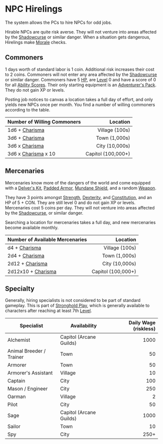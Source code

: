 # NPC Hirelings

The system allows the PCs to hire NPCs for odd jobs.

Hirable NPCs are quite risk averse. They will not venture into areas affected by the [Shadowcurse](../../Game%20Procedures/Hazards/Shadowcurse.md) or similar danger. When a situation gets dangerous, Hirelings make [Morale](../../Game%20Procedures/Social%20Procedures/Morale.md) checks.

## Commoners

1 days worth of standard labor is 1 coin. Additional risk increases their cost to 2 coins. Commoners will not enter any area affected by the [Shadowcurse](../../Game%20Procedures/Hazards/Shadowcurse.md) or similar danger. Commoners have 5 [HP](../../Player%20Characters/Derived%20Statistics/Health%20Points.md), are [Level](../../Player%20Characters/Derived%20Statistics/Level.md) 0 and have a score of 0 for all [Ability Scores](../../Player%20Characters/The%20Ability%20Scores/Ability%20Scores.md). Their only starting equipment is an [Adventurer's Pack](../../Items%20and%20Gear/Gear/100%20Coins/Adventurer's%20Pack.md). They do not gain XP or levels.

Posting job notices to canvas a location takes a full day of effort, and only yields new NPCs once per month. You find a number of willing commoners according to the table.

| Number of Willing Commoners                                                         |           Location |
| ----------------------------------------------------------------------------------- | -----------------: |
| 1d6 + [Charisma](../../Player%20Characters/The%20Ability%20Scores/Charisma.md)      |     Village (100s) |
| 3d6 + [Charisma](../../Player%20Characters/The%20Ability%20Scores/Charisma.md)      |      Town (1,000s) |
| 3d6 x [Charisma](../../Player%20Characters/The%20Ability%20Scores/Charisma.md)      |     City (10,000s) |
| 3d6 x [Charisma](../../Player%20Characters/The%20Ability%20Scores/Charisma.md) x 10 | Capitol (100,000+) |

## Mercenaries

Mercenaries know more of the dangers of the world and come equipped with a [Delver's Kit](../../Items%20and%20Gear/Gear/Delver's%20Kit.md), [Padded Armor](../../Items%20and%20Gear/Armor/Mundane%20Armor/Padded%20Armor.md), [Mundane Shield](../../Items%20and%20Gear/Armor/Mundane%20Armor/Mundane%20Shield.md), and a random [Weapon](../../Items%20and%20Gear/Weapons/Weapons.md).

They have 3 points amongst [Strength](../../Player%20Characters/The%20Ability%20Scores/Strength.md), [Dexterity](../../Player%20Characters/The%20Ability%20Scores/Dexterity.md), and [Constitution](../../Player%20Characters/The%20Ability%20Scores/Constitution.md), and an HP of 5 + CON. They are still level 0 and do not gain XP or levels. Mercenaries cost 5 coins per day. They will not venture into areas affected by the [Shadowcurse](../../Game%20Procedures/Hazards/Shadowcurse.md), or similar danger.

Searching a location for mercenaries takes a full day, and new mercenaries become available monthly.

| Number of Available Mercenaries                                                    |           Location |
| ---------------------------------------------------------------------------------- | -----------------: |
| d4 + [Charisma](../../Player%20Characters/The%20Ability%20Scores/Charisma.md)      |     Village (100s) |
| 2d4 + [Charisma](../../Player%20Characters/The%20Ability%20Scores/Charisma.md)     |      Town (1,000s) |
| 2d12 + [Charisma](../../Player%20Characters/The%20Ability%20Scores/Charisma.md)    |     City (10,000s) |
| 2d12x10 + [Charisma](../../Player%20Characters/The%20Ability%20Scores/Charisma.md) | Capitol (100,000+) |

## Specialty

Generally, hiring specialists is not considered to be part of standard gameplay. This is part of [Stronghold Play](Stronghold%20Play.md), which is generally available to characters after reaching at least 7th [Level](../../Player%20Characters/Derived%20Statistics/Level.md).

| Specialist               | Availability            | Daily Wage (riskless) |
| ------------------------ | ----------------------- | --------------------: |
| Alchemist                | Capitol (Arcane Guilds) |                  1000 |
| Animal Breeder / Trainer | Town                    |                    50 |
| Armorer                  | Town                    |                    50 |
| Armorer's Assistant      | Village                 |                    10 |
| Captain                  | City                    |                   100 |
| Mason / Engineer         | City                    |                   250 |
| Oarman                   | Village                 |                     2 |
| Pilot                    | City                    |                    50 |
| Sage                     | Capitol (Arcane Guilds) |                  1000 |
| Sailor                   | Town                    |                    10 |
| Spy                      | City                    |                  250+ |
